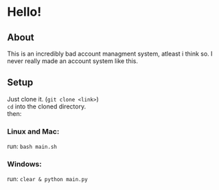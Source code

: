 # Hello!
## About
This is an incredibly bad account managment system, atleast i think so. I never really made an account system like this.
## Setup
Just clone it. (`git clone <link>`)\
`cd` into the cloned directory.\
then:
### Linux and Mac:
run:
`bash main.sh`
### Windows:
run:
`clear & python main.py`
